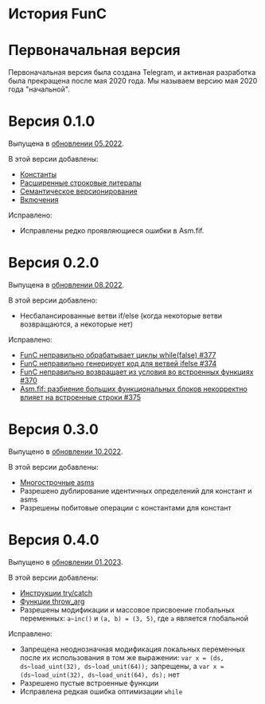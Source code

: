 # История FunC

# Первоначальная версия

Первоначальная версия была создана Telegram, и активная разработка была прекращена после мая 2020 года. Мы называем версию мая 2020 года "начальной".

# Версия 0.1.0

Выпущена в [обновлении 05.2022](https://github.com/ton-blockchain/ton/releases/tag/v2022.05).

В этой версии добавлены:

- [Константы](/v3/documentation/smart-contracts/func/docs/literals_identifiers#constants)
- [Расширенные строковые литералы](/v3/documentation/smart-contracts/func/docs/literals_identifiers#string-literals)
- [Семантическое версионирование](/v3/documentation/smart-contracts/func/docs/compiler_directives#pragma-version)
- [Включения](/v3/documentation/smart-contracts/func/docs/compiler_directives#pragma-version)

Исправлено:

- Исправлены редко проявляющиеся ошибки в Asm.fif.

# Версия 0.2.0

Выпущена в [обновлении 08.2022](https://github.com/ton-blockchain/ton/releases/tag/v2022.08).

В этой версии добавлено:

- Несбалансированные ветви if/else (когда некоторые ветви возвращаются, а некоторые нет)

Исправлено:

- [FunC неправильно обрабатывает циклы while(false) #377](https://github.com/ton-blockchain/ton/issues/377)
- [FunC неправильно генерирует код для ветвей ifelse #374](https://github.com/ton-blockchain/ton/issues/374)
- [FunC неправильно возвращает из условия во встроенных функциях #370](https://github.com/ton-blockchain/ton/issues/370)
- [Asm.fif: разбиение больших функциональных блоков некорректно влияет на встроенные строки #375](https://github.com/ton-blockchain/ton/issues/375)

# Версия 0.3.0

Выпущено в [обновлении 10.2022](https://github.com/ton-blockchain/ton/releases/tag/v2022.10).

В этой версии добавлены:

- [Многострочные asms](/v3/documentation/smart-contracts/func/docs/functions#multiline-asms)
- Разрешено дублирование идентичных определений для констант и asms
- Разрешены побитовые операции с константами для констант

# Версия 0.4.0

Выпущено в [обновлении 01.2023](https://github.com/ton-blockchain/ton/releases/tag/v2023.01).

В этой версии добавлены:

- [Инструкции try/catch](/v3/documentation/smart-contracts/func/docs/statements#try-catch-statements)
- [Функции throw_arg](/v3/documentation/smart-contracts/func/docs/builtins#throwing-exceptions)
- Разрешены модификации и массовое присвоение глобальных переменных: `a~inc()` и `(a, b) = (3, 5)`, где `a` является глобальной

Исправлено:

- Запрещена неоднозначная модификация локальных переменных после их использования в том же выражении: `var x = (ds, ds~load_uint(32), ds~load_unit(64));` запрещены, а `var x = (ds~load_uint(32), ds~load_unit(64), ds);` нет
- Разрешено пустые встроенные функции
- Исправлена ​​редкая ошибка оптимизации `while`

